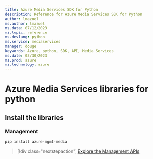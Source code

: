 ```yaml
---
title: Azure Media Services SDK for Python
description: Reference for Azure Media Services SDK for Python
author: lmazuel
ms.author: lmazuel
ms.data: 07/12/2023
ms.topic: reference
ms.devlang: python
ms.service: mediaservices
manager: douge
keywords: Azure, python, SDK, API, Media Services
ms.date: 03/30/2023
ms.prod: azure
ms.technology: azure
---
```

# Azure Media Services libraries for python

## Install the libraries


### Management

```bash
pip install azure-mgmt-media
```
> [!div class="nextstepaction"]
> [Explore the Management APIs](/python/api/overview/azure/mediaservices/management)